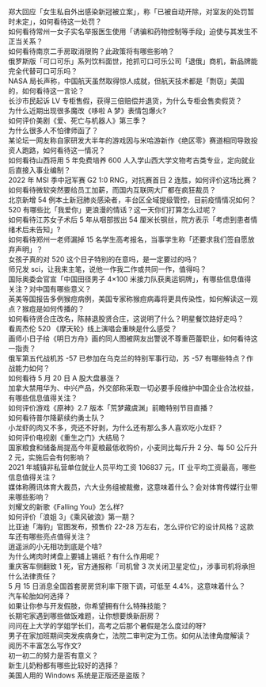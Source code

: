 郑大回应「女生私自外出感染新冠被立案」，称「已被自动开除，对室友的处罚暂时未定」，如何看待这一处罚？  
如何看待常州一女子实名举报医生使用「诱骗和药物控制等手段」迫使与其发生不正当关系？  
如何看待南京二手房取消限购？此政策将有哪些影响？  
俄罗斯版「可口可乐」系列饮料面世，抢抓可口可乐公司「退俄」商机，新品牌能完全代替可口可乐吗？  
NASA 局长声称，中国航天虽然取得惊人成就，但航天技术都是「剽窃」美国的，如何看待这一言论？  
长沙市民起诉 LV 专柜售假，获得三倍赔偿并退货，为什么专柜会售卖假货？  
为什么近期出现很多魔改《哆啦 A 梦》表情包爆火?  
如何评价美剧《爱、死亡与机器人》第三季？  
为什么很多人不怕律师函了？  
某论坛一网友称自家研发大半年的游戏因与米哈游新作《绝区零》赛道相同导致投资人跑路，如何看待这一情况？  
如何看待山西将用 5 年免费培养 600 人入学山西大学文物考古类专业，定向就业后直接入事业编制？  
2022 年 MSI 季中冠军赛 G2 1:0 RNG，对抗赛首日 2 连胜，如何评价这场比赛？  
如何看待微软突然要给员工加薪，而国内互联网大厂都在疯狂裁员？  
北京新增 54 例本土新冠肺炎感染者，丰台区全域提级管控，目前疫情情况如何？  
520 有哪些比「我爱你」更浪漫的情话？这一天你们打算怎么过呢？  
如何看待江苏女子术后 5 年从咽部拔出 54 厘米长钢丝，院方表示「考虑到患者情绪术后未告知」?  
如何看待郑州一老师漏掉 15 名学生高考报名，当事学生称「还要求我们签自愿放弃声明」？  
女孩子真的对 520 这个日子特别的在意吗，是一定要过的吗？  
师兄发 sci，让我来主笔，说他一作我二作或共同一作，值得吗？  
国际奥委会官宣「中国田径男子 4×100 米接力队获奥运铜牌」，有哪些信息值得关注？对中国有哪些意义？  
英美等国报告多例猴痘病例，美国专家称猴痘病毒将更具传染性，如何解读这一观点？猴痘是如何传播的？  
如何看待贤合庄改名，陈赫退股贤合庄，这说明了什么？明星餐饮路好走吗？  
看周杰伦 520 《摩天轮》线上演唱会重映是什么感受？  
画师小日子给《明日方舟》画的同人图被网友出警说不尊重芭蕾职业，如何看待这一指责？  
俄军第五代战机苏 -57 已参加在乌克兰的特别军事行动，苏 -57 有哪些特点？作战能力如何？  
如何看待 5 月 20 日 A 股大盘暴涨？  
加拿大禁用华为、中兴产品，外交部称采取一切必要手段维护中国企业合法权益，有哪些信息值得关注？  
如何评价游戏《原神》2.7 版本「荒梦藏虞渊」前瞻特别节目直播？  
如何看待普尔降薪续约勇士队？  
小龙虾的肉又不多，壳还不好剥，为什么还有那么多人喜欢吃小龙虾？  
如何评价电视剧《重生之门》大结局？  
国家粮食和储备局提高今年夏粮最低收购价，小麦同比每斤升 2 分、每 50 公斤升 2 元，实施后会有何影响？  
2021 年城镇非私营单位就业人员平均工资 106837 元，IT 业平均工资最高，哪些信息值得关注？  
媒体称腾讯体育大裁员，六大业务组被裁撤，这意味着什么？会对体育传媒行业带来哪些影响？  
刘耀文的新歌《Falling You》怎么样?  
如何评价「浪姐 3」《乘风破浪》第一期？  
比亚迪「海豹」官图发布，预售价 22-28 万左右，怎么评价它的设计风格？这款车还有哪些亮点值得关注？  
逍遥派的小无相功到底是个啥?  
为什么烤肉时烤盘上要铺上锡纸？有什么作用呢？  
重庆客车侧翻致 1 死，官方通报称「司机曾 3 次关闭卫星定位」，涉事司机将承担什么法律责任？  
5 月 15 日消息全国首套房房贷利率下限下调，可低至 4.4%，这意味着什么？  
汽车轮胎如何选择？  
如果让你参与开发假肢，你希望拥有什么特殊技能？  
长期宅家遇到哪些做饭难题，让你想要焕新厨房？  
问问在上大学的学姐学长们，高考之后那个暑假是怎么度过的呀?  
男子在家加班期间突发疾病身亡，法院二审判定为工伤。如何从法律角度解读？  
阅历不丰富怎么写作文?  
初一初二的努力是否有意义？  
新生儿奶粉都有哪些比较好的选择？  
美国人用的 Windows 系统是正版还是盗版？  
